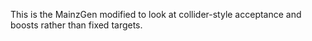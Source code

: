 This is the MainzGen modified to look at collider-style acceptance and boosts rather than fixed targets.
